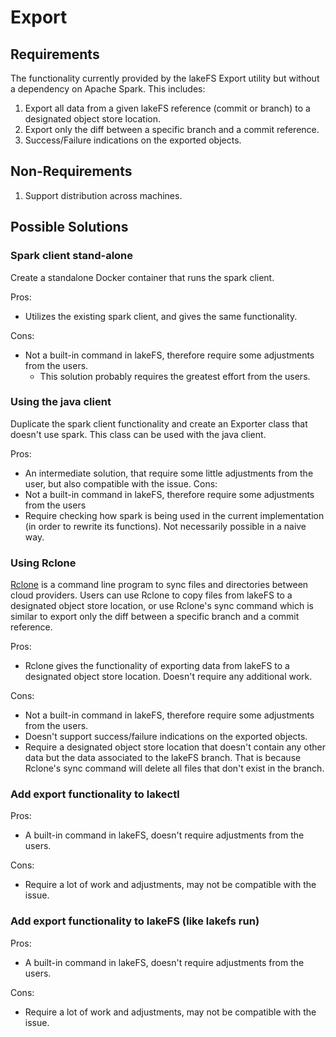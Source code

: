 # Export

## Requirements
The functionality currently provided by the lakeFS Export utility but without a dependency on Apache Spark.
This includes:
1. Export all data from a given lakeFS reference (commit or branch) to a designated object store location.
2. Export only the diff between a specific branch and a commit reference. 
3. Success/Failure indications on the exported objects. 


## Non-Requirements
1. Support distribution across machines.


## Possible Solutions

### Spark client stand-alone

Create a standalone Docker container that runs the spark client. 

Pros:
- Utilizes the existing spark client, and gives the same functionality. 
 
Cons:
- Not a built-in command in lakeFS, therefore require some adjustments from the users.
  - This solution probably requires the greatest effort from the users.


### Using the java client
Duplicate the spark client functionality and create an Exporter class that doesn't use spark. This class can be used with the java client. 

Pros:
- An intermediate solution, that require some little adjustments from the user, but also compatible with the issue.
Cons:
- Not a built-in command in lakeFS, therefore require some adjustments from the users
- Require checking how spark is being used in the current implementation (in order to rewrite its functions). Not necessarily possible in a naive way.


### Using Rclone
[Rclone](https://rclone.org/) is a command line program to sync files and directories between cloud providers.
Users can use Rclone to copy files from lakeFS to a designated object store location, or use Rclone's sync command which is similar to export only the diff between a specific branch and a commit reference.

Pros:
- Rclone gives the functionality of exporting data from lakeFS to a designated object store location. Doesn't require any additional work. 

Cons:
- Not a built-in command in lakeFS, therefore require some adjustments from the users.
- Doesn't support success/failure indications on the exported objects.
- Require a designated object store location that doesn't contain any other data but the data associated to the lakeFS branch. That is because Rclone's sync command will delete all files that don't exist in the branch.   


### Add export functionality to lakectl

Pros:
- A built-in command in lakeFS, doesn't require adjustments from the users.

Cons:
- Require a lot of work and adjustments, may not be compatible with the issue.

### Add export functionality to lakeFS (like lakefs run)

Pros:
- A built-in command in lakeFS, doesn't require adjustments from the users.

Cons:
- Require a lot of work and adjustments, may not be compatible with the issue.
